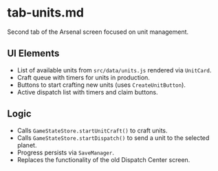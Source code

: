 # tab-units.md

Second tab of the Arsenal screen focused on unit management.

## UI Elements
- List of available units from `src/data/units.js` rendered via `UnitCard`.
- Craft queue with timers for units in production.
- Buttons to start crafting new units (uses `CreateUnitButton`).
- Active dispatch list with timers and claim buttons.

## Logic
- Calls `GameStateStore.startUnitCraft()` to craft units.
- Calls `GameStateStore.startDispatch()` to send a unit to the selected planet.
- Progress persists via `SaveManager`.
- Replaces the functionality of the old Dispatch Center screen.
